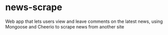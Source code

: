 # news-scrape
Web app that lets users view and leave comments on the latest news, using Mongoose and Cheerio to scrape news from another site
